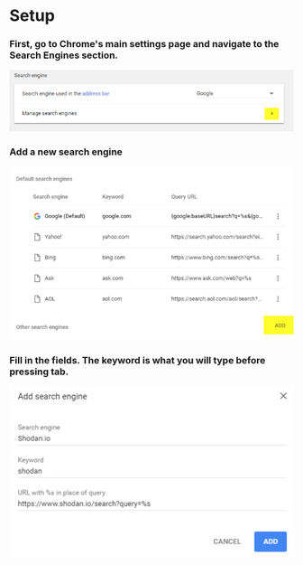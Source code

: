 # Setup

### First, go to Chrome's main settings page and navigate to the Search Engines section.

![Manage](res/manage.png)

### Add a new search engine

![Add](res/add.png)

### Fill in the fields. The keyword is what you will type before pressing tab.


![Fill](res/fill.png)